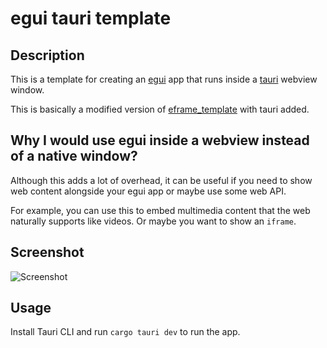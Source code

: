 # egui tauri template

## Description

This is a template for creating an [egui](https://github.com/emilk/egui) app that runs inside a [tauri](https://github.com/tauri-apps/tauri) webview window.

This is basically a modified version of [eframe_template](https://github.com/emilk/eframe_template) with tauri added.

## Why I would use egui inside a webview instead of a native window?

Although this adds a lot of overhead, it can be useful if you need to show web content alongside your egui app or maybe
use some web API.

For example, you can use this to embed multimedia content that the web naturally supports like videos.
Or maybe you want to show an `iframe`.

## Screenshot

![Screenshot](https://github.com/noxware/egui-tauri-template/assets/7684329/5186f2a2-4a28-48b1-a531-1cd8ebdb640d)

## Usage

Install Tauri CLI and run `cargo tauri dev` to run the app.
